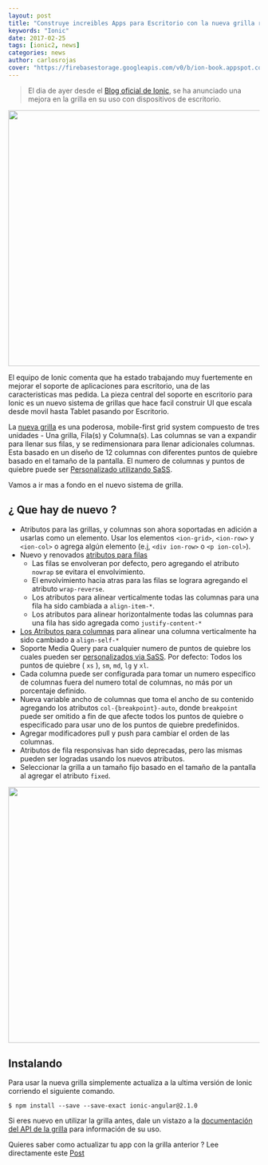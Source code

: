 ```yaml
---
layout: post
title: "Construye increibles Apps para Escritorio con la nueva grilla responsiva de Ionic."
keywords: "Ionic"
date: 2017-02-25
tags: [ionic2, news]
categories: news
author: carlosrojas
cover: "https://firebasestorage.googleapis.com/v0/b/ion-book.appspot.com/o/posts%2Fnews%2Fionic-2-final-header.jpg?alt=media&token=c5deb097-7881-438d-9fd0-9bc9ecf0aabc"
---
```

> El dia de ayer desde el [Blog oficial de Ionic](http://blog.ionic.io/build-awesome-desktop-apps-with-ionics-new-responsive-grid/), se ha anunciado una mejora en la grilla en su uso con dispositivos de escritorio.

<img width="1024" height="512" class="responsive" src="http://blog.ionic.io/wp-content/uploads/2017/02/grid.gif"> 

El equipo de Ionic comenta que ha estado trabajando muy fuertemente en mejorar el soporte de aplicaciones para escritorio, una de las caracteristicas mas pedida. La pieza central del soporte en escritorio para Ionic es un nuevo sistema de grillas que hace facil construir UI  que escala desde movil hasta Tablet pasando por Escritorio.

La [nueva grilla](http://ionicframework.com/docs/v2/api/components/grid/Grid) es una poderosa, mobile-first grid system compuesto de tres unidades - Una grilla, Fila(s) y Columna(s). Las columnas se van a expandir para llenar sus filas, y se redimensionara para llenar adicionales columnas. Esta basado en un diseño de 12 columnas con diferentes puntos de quiebre basado en el tamaño de la pantalla. El numero de columnas y puntos de quiebre puede ser [Personalizado utilizando SaSS](http://ionicframework.com/docs/v2/api/components/grid/Grid/#customizing-the-grid).

Vamos a ir mas a fondo en el nuevo sistema de grilla.

## ¿ Que hay de nuevo ?

* Atributos para las grillas, y columnas son ahora soportadas en adición a usarlas como un elemento. Usar los elementos ````<ion-grid>````, ````<ion-row>```` y ````<ion-col>```` o agrega algún elemento (e.j, ````<div ion-row>```` o ````<p ion-col>````).
* Nuevo y renovados [atributos para filas](http://ionicframework.com/docs/v2/api/components/grid/Row/#row-attributes)
    * Las filas se envolveran por defecto, pero agregando el atributo ````nowrap```` se evitara el envolvimiento.
    * El envolvimiento hacia atras para las filas se lograra agregando el atributo ````wrap-reverse````.
    * Los atributos para alinear verticalmente todas las columnas para una fila ha sido cambiada a ````align-item-*````.
    * Los atributos para alinear horizontalmente todas las columnas para una fila has sido agregada como ````justify-content-*````
* [Los Atributos para columnas](http://ionicframework.com/docs/v2/api/components/grid/Col/#column-attributes) para alinear una columna verticalmente ha sido cambiado a ````align-self-*````
* Soporte Media Query para cualquier numero de puntos de quiebre los cuales pueden ser [personalizados via SaSS](http://ionicframework.com/docs/v2/api/components/grid/Grid/#customizing-the-grid). Por defecto: Todos los puntos de quiebre ( ````xs```` ), ````sm````, ````md````, ````lg```` y ````xl````.
* Cada columna puede ser configurada para tomar un numero especifico de columnas fuera del numero total de columnas, no más por un porcentaje definido.
* Nueva variable ancho de columnas que toma el ancho de su contenido agregando los atributos ````col-{breakpoint}-auto````, donde ````breakpoint```` puede ser omitido a fin de que afecte todos los puntos de quiebre o especificado para usar uno de los puntos de quiebre predefinidos.
* Agregar modificadores pull y push para cambiar el orden de las columnas.
* Atributos de fila responsivas han sido deprecadas, pero las mismas pueden ser logradas usando los nuevos atributos.
* Seleccionar la grilla a un tamaño fijo basado en el tamaño de la pantalla al agregar el atributo ````fixed````.



<img width="1024" height="512" class="responsive" src="http://blog.ionic.io/wp-content/uploads/2017/02/grid-2-1.gif"> 

## Instalando

Para usar la nueva grilla simplemente actualiza a la ultima versión de Ionic corriendo el siguiente comando.

````
$ npm install --save --save-exact ionic-angular@2.1.0
````

Si eres nuevo en utilizar la grilla antes, dale un vistazo a la [documentación del API de la grilla](http://ionicframework.com/docs/v2/api/components/grid/Grid/) para información de su uso.

Quieres saber como actualizar tu app con la grilla anterior ? Lee directamente este [Post](http://blog.ionic.io/build-awesome-desktop-apps-with-ionics-new-responsive-grid/)
